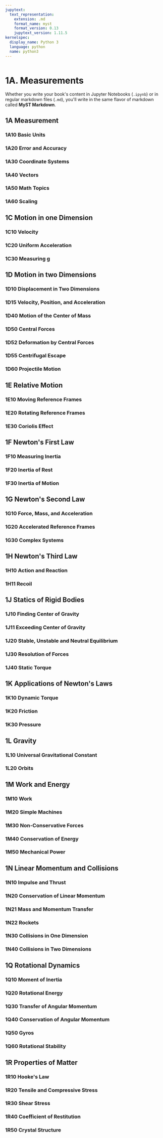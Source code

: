 ```yaml
---
jupytext:
  text_representation:
    extension: .md
    format_name: myst
    format_version: 0.13
    jupytext_version: 1.11.5
kernelspec:
  display_name: Python 3
  language: python
  name: python3
---
```


```{contents}
```

# 1A. Measurements

Whether you write your book's content in Jupyter Notebooks (`.ipynb`) or
in regular markdown files (`.md`), you'll write in the same flavor of markdown
called **MyST Markdown**.

## 1A	Measurement
### 1A10	Basic Units
### 1A20	Error and Accuracy
### 1A30	Coordinate Systems
### 1A40	Vectors
### 1A50	Math Topics
### 1A60	Scaling
 	
## 1C	Motion in one Dimension
### 1C10	Velocity
### 1C20	Uniform Acceleration
### 1C30	Measuring g
	
## 1D	Motion in two Dimensions
### 1D10	Displacement in Two Dimensions
### 1D15	Velocity, Position, and Acceleration
### 1D40	Motion of the Center of Mass
### 1D50	Central Forces
### 1D52	Deformation by Central Forces
### 1D55	Centrifugal Escape
### 1D60	Projectile Motion
	 
## 1E	Relative Motion
### 1E10	Moving Reference Frames
### 1E20	Rotating Reference Frames
### 1E30	Coriolis Effect
	 
## 1F	Newton's First Law
### 1F10	Measuring Inertia
### 1F20	Inertia of Rest
### 1F30	Inertia of Motion
	 
## 1G	Newton's Second Law
### 1G10	Force, Mass, and Acceleration
### 1G20	Accelerated Reference Frames
### 1G30	Complex Systems
	 
## 1H	Newton's Third Law
### 1H10	Action and Reaction
### 1H11	Recoil
	
## 1J	Statics of Rigid Bodies
### 1J10	Finding Center of Gravity
### 1J11	Exceeding Center of Gravity
### 1J20	Stable, Unstable and Neutral Equilibrium
### 1J30	Resolution of Forces
### 1J40	Static Torque
	 
## 1K	Applications of Newton's Laws
### 1K10	Dynamic Torque
### 1K20	Friction
### 1K30	Pressure
	 
## 1L	Gravity
### 1L10	Universal Gravitational Constant
### 1L20	Orbits
	 
## 1M	Work and Energy
### 1M10	Work
### 1M20	Simple Machines
### 1M30	Non-Conservative Forces
### 1M40	Conservation of Energy
### 1M50	Mechanical Power
	 
## 1N	Linear Momentum and Collisions
### 1N10	Impulse and Thrust
### 1N20	Conservation of Linear Momentum
### 1N21	Mass and Momentum Transfer
### 1N22	Rockets
### 1N30	Collisions in One Dimension
### 1N40	Collisions in Two Dimensions
	 
## 1Q	Rotational Dynamics
### 1Q10	Moment of Inertia
### 1Q20	Rotational Energy
### 1Q30	Transfer of Angular Momentum
### 1Q40	Conservation of Angular Momentum
### 1Q50	Gyros
### 1Q60	Rotational Stability
	 
## 1R	Properties of Matter
### 1R10	Hooke's Law
### 1R20	Tensile and Compressive Stress
### 1R30	Shear Stress
### 1R40	Coefficient of Restitution
### 1R50	Crystal Structure

